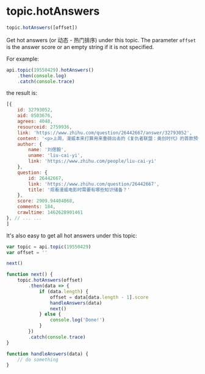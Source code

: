 # topic.hotAnswers

```javascript
topic.hotAnswers([offset])
```

Get hot answers (or 动态 - 热门排序) under this topic. The parameter `offset` is the answer score or an empty string if it is not specified.

For example:

```javascript
api.topic(19550429).hotAnswers()
    .then(console.log)
    .catch(console.trace)
```

the result is:

```javascript
[{
    id: 32793052,
    aid: 8503676,
    agrees: 4048,
    resourceid: 2759936,
    link: 'https://www.zhihu.com/question/26442667/answer/32793052',
    content: '<p>上周，漫威本来打算用来重磅出击的《复仇者联盟：奥创时代》的首款预告片被“九头蛇”提前泄了密，从确定片名到发布首款预告片，持续一年多的发酵过程中，漫迷和影迷对于这部片子的期望逐渐累积，终于在预告片发出的那一时刻得到了迸发。而迪士尼和漫威还觉得不够过瘾，就在这周三又紧接着发布了第三阶段的十部电影的档期安排，以《复仇者联盟：无限战争（下）》作为结束，一直持续到2019年。</p><p>其实本来复联二的预告片的火爆刚刚过去，看到了漫威发布接下来十部电影档期的新闻，又把我的兴奋劲儿给续上了，到了周末终于有时间歇一歇了，下面借着这个激动的劲头把这十部电影给大家捋一捋，顺道再把同样持有漫威部分英雄版权的Sony与Fox的排片计划也捋一捋，数数好像是有二十几部呢，可能会越捋越激动呢....</p><p>没看过复联二预告的，先甩链接<a href="//link.zhihu.com/?target=http%3A//v.youku.com/v_show/id_XODEzODYwNzM2.html%3FX" class=" wrap external" target="_blank" rel="nofollow noreferrer">《复仇者联盟：奥创纪元》完全版预告片<i class="icon-external"></i></a> ... ...',
    author: {
        name: '刘偲毅',
        uname: 'liu-cai-yi',
        link: 'https://www.zhihu.com/people/liu-cai-yi'
    },
    question: {
        id: 26442667,
        link: 'https://www.zhihu.com/question/26442667',
        title: '观看漫威电影时需要有哪些知识储备？'
    },
    score: 2909.94404068,
    comments: 184,
    crawltime: 1462628901461
}, // ... ...
]
```

It's also easy to get all hot answers under this topic:

```javascript
var topic = api.topic(19550429)
var offset = ''

next()

function next() {
    topic.hotAnswers(offset)
        .then(data => {
            if (data.length) {
                offset = data[data.length - 1].score
                handleAnswers(data)
                next()
            } else {
                console.log('Done!')
            }
        })
        .catch(console.trace)
}

function handleAnswers(data) {
    // do something
}
```
